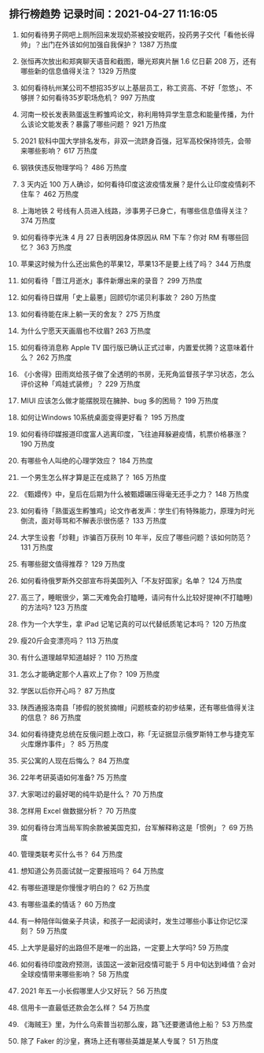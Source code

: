 
## 排行榜趋势 记录时间：2021-04-27 11:16:05
  
  1. 如何看待男子网吧上厕所回来发现奶茶被投安眠药，投药男子交代「看他长得帅」？出门在外该如何加强自我保护？ 1387 万热度
    
  2. 张恒再次放出和郑爽聊天语音和截图，曝光郑爽片酬 1.6 亿日薪 208 万，还有哪些新的信息值得关注？ 1329 万热度
    
  3. 如何看待杭州某公司不想招35岁以上基层员工，称工资高、不好「忽悠」、不够拼？如何看待35岁职场危机？ 997 万热度
    
  4. 河南一校长发表熟蛋返生孵雏鸡论文，称利用特异学生意念和能量传播，为什么该论文能发表？暴露了哪些问题？ 921 万热度
    
  5. 2021 软科中国大学排名发布，非双一流跻身百强，冠军高校保持领先，会带来哪些影响？ 617 万热度
    
  6. 钢铁侠违反物理学吗？ 486 万热度
    
  7. 3 天内近 100 万人确诊，如何看待印度这波疫情发展？是什么让印度疫情刹不住车？ 462 万热度
    
  8. 上海地铁 2 号线有人员进入线路，涉事男子已身亡，有哪些信息值得关注？ 374 万热度
    
  9. 如何看待李光洙 4 月 27 日表明因身体原因从 RM 下车？你对 RM 有哪些回忆？ 363 万热度
    
  10. 苹果这时候为什么还出紫色的苹果12，苹果13不是要上线了吗？ 344 万热度
    
  11. 如何看待「晋江月逝水」事件新爆出来的录音？ 299 万热度
    
  12. 如何看待日媒用「史上最悪」回顾切尔诺贝利事故？ 280 万热度
    
  13. 如何看待能在床上躺一天的舍友？ 275 万热度
    
  14. 为什么宁愿天天画眉也不纹眉? 263 万热度
    
  15. 如何看待消息称 Apple TV 国行版已确认正式过审，内置爱优腾？这意味着什么？ 262 万热度
    
  16. 《小舍得》田雨岚给孩子做了全透明的书房，无死角监督孩子学习状态，怎么评价这种「鸡娃式装修」？ 229 万热度
    
  17. MIUI 应该怎么做才能摆脱现在臃肿、bug 多的困局？ 199 万热度
    
  18. 如何让Windows 10系统桌面变得更好看？ 195 万热度
    
  19. 如何看待印媒报道印度富人逃离印度，飞往迪拜躲避疫情，机票价格暴涨？ 190 万热度
    
  20. 有哪些令人叫绝的心理学效应？ 184 万热度
    
  21. 一个男生怎么样才算是正在成熟了？ 165 万热度
    
  22. 《甄嬛传》中，皇后在后期为什么被甄嬛碾压得毫无还手之力？ 148 万热度
    
  23. 如何看待「熟蛋返生孵雏鸡」论文作者发声：学生们有特殊能力，原理为时光倒流，面对辱骂和不解表示很伤感？ 133 万热度
    
  24. 大学生设套「炒鞋」诈骗百万获刑 10 年半，反应了哪些问题？该如何防范？ 131 万热度
    
  25. 有哪些甜文值得推荐？ 129 万热度
    
  26. 如何看待俄罗斯外交部宣布将美国列入「不友好国家」名单？ 124 万热度
    
  27. 高三了，睡眠很少，第二天难免会打瞌睡，请问有什么比较好提神(不打瞌睡)的方法吗? 123 万热度
    
  28. 作为一个大学生，拿 iPad 记笔记真的可以代替纸质笔记本吗？ 120 万热度
    
  29. 瘦20斤会变漂亮吗？ 113 万热度
    
  30. 有什么道理越早知道越好？ 110 万热度
    
  31. 怎么才能确定那个人喜欢上了你？ 109 万热度
    
  32. 学医以后你开心吗？ 87 万热度
    
  33. 陕西通报洛南县「掺假的脱贫摘帽」问题核查的初步结果，还有哪些值得关注的信息？ 86 万热度
    
  34. 如何看待捷克总统在反俄问题上改口，称「无证据显示俄罗斯特工参与捷克军火库爆炸事件」？ 85 万热度
    
  35. 买公寓的人现在后悔么？ 84 万热度
    
  36. 22年考研英语如何准备? 75 万热度
    
  37. 大家喝过的最好喝的纯牛奶是什么？ 70 万热度
    
  38. 怎样用 Excel 做数据分析？ 70 万热度
    
  39. 如何看待台湾当局军购余款被美国克扣，台军解释称这是「惯例」？ 69 万热度
    
  40. 管理类联考买什么书？ 64 万热度
    
  41. 想知道公务员面试就一定要报班吗？ 64 万热度
    
  42. 有哪些道理是你慢慢才明白的？ 62 万热度
    
  43. 有哪些温柔的情话？ 60 万热度
    
  44. 有一种陪伴叫做亲子共读，和孩子一起阅读时，发生过哪些小事让你记忆深刻？ 59 万热度
    
  45. 上大学是最好的出路但不是唯一的出路，一定要上大学吗? 59 万热度
    
  46. 如何看待印度政府预测，该国这一波新冠疫情可能于 5 月中旬达到峰值？会对全球疫情带来哪些影响？ 58 万热度
    
  47. 2021 年五一小长假哪里人少又好玩？ 56 万热度
    
  48. 信用卡一直最低还款会怎么样？ 54 万热度
    
  49. 《海贼王》里，为什么乌索普当初那么废，路飞还要邀请他上船？ 53 万热度
    
  50. 除了 Faker 的沙皇，赛场上还有哪些英雄是某人专属？ 51 万热度
    